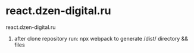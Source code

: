 # react.dzen-digital.ru
react.dzen-digital.ru



1. after clone repository run: npx webpack to generate /dist/ directory && files
